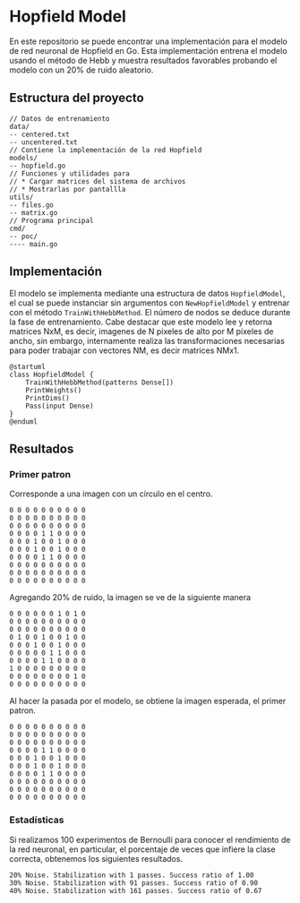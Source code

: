 # Hopfield Model

En este repositorio se puede encontrar una implementación para el modelo 
de red neuronal de Hopfield en Go. Esta implementación entrena el modelo
usando el método de Hebb y muestra resultados favorables probando
el modelo con un 20% de ruido aleatorio.

## Estructura del proyecto

```
// Datos de entrenamiento
data/
-- centered.txt
-- uncentered.txt
// Contiene la implementación de la red Hopfield
models/
-- hopfield.go
// Funciones y utilidades para
// * Cargar matrices del sistema de archivos
// * Mostrarlas por pantallla
utils/
-- files.go
-- matrix.go
// Programa principal
cmd/
-- poc/
---- main.go
```

## Implementación

El modelo se implementa mediante una estructura de datos `HopfieldModel`,
el cual se puede instanciar sin argumentos con `NewHopfieldModel` y entrenar con el método `TrainWithHebbMethod`.
El número de nodos se deduce durante la fase de entrenamiento.
Cabe destacar que este modelo lee y retorna matrices NxM, es decir, imagenes
de N pixeles de alto por M píxeles de ancho, sin embargo, internamente realiza
las transformaciones necesarias para poder trabajar con vectores NM, es decir
matrices NMx1.

```plantuml
@startuml
class HopfieldModel {
    TrainWithHebbMethod(patterns Dense[])
    PrintWeights()
    PrintDims()
    Pass(input Dense)
}
@enduml
```

## Resultados

### Primer patron

Corresponde a una imagen con un círculo en el centro.

```
0 0 0 0 0 0 0 0 0 0 
0 0 0 0 0 0 0 0 0 0 
0 0 0 0 0 0 0 0 0 0 
0 0 0 0 1 1 0 0 0 0 
0 0 0 1 0 0 1 0 0 0 
0 0 0 1 0 0 1 0 0 0 
0 0 0 0 1 1 0 0 0 0 
0 0 0 0 0 0 0 0 0 0 
0 0 0 0 0 0 0 0 0 0 
0 0 0 0 0 0 0 0 0 0
```

Agregando 20% de ruido, la imagen se ve de la siguiente manera

```
0 0 0 0 0 0 1 0 1 0
0 0 0 0 0 0 0 0 0 0
0 0 0 0 0 0 0 0 0 0
0 1 0 0 1 0 0 1 0 0
0 0 0 1 0 0 1 0 0 0
0 0 0 0 0 1 1 0 0 0
0 0 0 0 1 1 0 0 0 0
1 0 0 0 0 0 0 0 0 0
0 0 0 0 0 0 0 0 1 0
0 0 0 0 0 0 0 0 0 0
```

Al hacer la pasada por el modelo, se obtiene la imagen esperada, el primer patron.

```
0 0 0 0 0 0 0 0 0 0
0 0 0 0 0 0 0 0 0 0
0 0 0 0 0 0 0 0 0 0
0 0 0 0 1 1 0 0 0 0
0 0 0 1 0 0 1 0 0 0
0 0 0 1 0 0 1 0 0 0
0 0 0 0 1 1 0 0 0 0
0 0 0 0 0 0 0 0 0 0
0 0 0 0 0 0 0 0 0 0
0 0 0 0 0 0 0 0 0 0
```

### Estadísticas

Si realizamos 100 experimentos de Bernoulli para conocer el rendimiento de la red neuronal,
en particular, el porcentaje de veces que infiere la clase correcta, obtenemos los siguientes resultados.

```
20% Noise. Stabilization with 1 passes. Success ratio of 1.00
30% Noise. Stabilization with 91 passes. Success ratio of 0.90
40% Noise. Stabilization with 161 passes. Success ratio of 0.67
```
